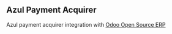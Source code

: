 ## Azul Payment Acquirer

Azul payment acquirer integration with <a href="https://www.odoo.com">Odoo Open Source ERP</a>
